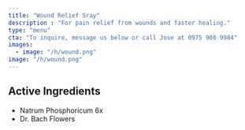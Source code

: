 ```yaml
---
title: "Wound Relief Sray"
description : "For pain relief from wounds and faster healing."
type: "menu"
cta: "To inquire, message us below or call Jose at 0975 908 9984"
images:
  - image: "/h/wound.png"
image: "/h/wound.png"
---
```




## Active Ingredients

- Natrum Phosphoricum 6x
- Dr. Bach Flowers
